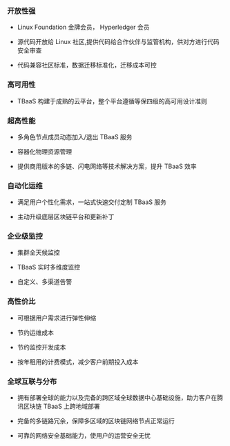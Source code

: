 ### 开放性强

-	Linux Foundation 金牌会员， Hyperledger 会员

-	源代码开放给 Linux 社区,提供代码给合作伙伴与监管机构，供对方进行代码安全审查

-	代码兼容社区标准，数据迁移标准化，迁移成本可控


### 高可用性

  -	TBaaS 构建于成熟的云平台，整个平台遵循等保四级的高可用设计准则

### 超高性能

  -	多角色节点成员动态加入/退出 TBaaS 服务

  -	容器化物理资源管理

  -	提供商用版本的多链、闪电网络等技术解决方案，提升 TBaaS 效率

### 自动化运维

  -	满足用户个性化需求，一站式快速交付定制 TBaaS 服务

  -	主动升级底层区块链平台和更新补丁

### 企业级监控

  -	集群全天候监控

  -	TBaaS 实时多维度监控

  -	自定义、多渠道告警

### 高性价比

  -	可根据用户需求进行弹性伸缩

  -	节约运维成本

  -	节约监控开发成本

  -	按年租用的计费模式，减少客户前期投入成本

### 全球互联与分布
  -	拥有部署全球的能力以及完备的跨区域全球数据中心基础设施，助力客户在腾讯区块链 TBaaS 上跨地域部署

  -	完备的多链路冗余，保障多区域的区块链网络节点正常运行

  -	可靠的网络安全基础能力，使用户的运营安全无忧
